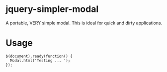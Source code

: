 jquery-simpler-modal
====================

A portable, VERY simple modal. This is ideal for quick and dirty applications.


Usage
=====
```
$(document).ready(function() {
  Modal.html('Testing ... ');
});
```
